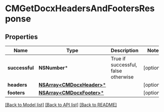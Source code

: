 # CMGetDocxHeadersAndFootersResponse

## Properties
Name | Type | Description | Notes
------------ | ------------- | ------------- | -------------
**successful** | **NSNumber*** | True if successful, false otherwise | [optional] 
**headers** | [**NSArray&lt;CMDocxHeader&gt;***](CMDocxHeader.md) |  | [optional] 
**footers** | [**NSArray&lt;CMDocxFooter&gt;***](CMDocxFooter.md) |  | [optional] 

[[Back to Model list]](../README.md#documentation-for-models) [[Back to API list]](../README.md#documentation-for-api-endpoints) [[Back to README]](../README.md)


